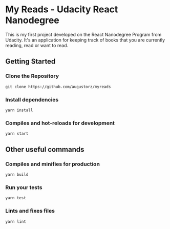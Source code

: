 # My Reads - Udacity React Nanodegree
This is my first project developed on the React Nanodegree Program from Udacity.
It's an application for keeping track of books that you are currently reading, read or want to read.

## Getting Started

### Clone the Repository
```
git clone https://github.com/augustorz/myreads
```

### Install dependencies
```
yarn install
```

### Compiles and hot-reloads for development
```
yarn start
```

## Other useful commands

### Compiles and minifies for production
```
yarn build
```

### Run your tests
```
yarn test
```

### Lints and fixes files
```
yarn lint
```